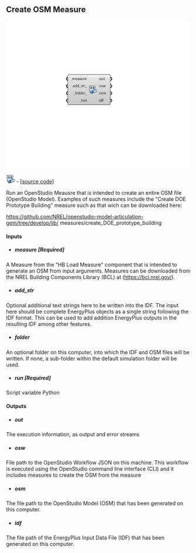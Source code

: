 ## Create OSM Measure

![](../../images/components/Create_OSM_Measure.png)

![](../../images/icons/Create_OSM_Measure.png) - [[source code]](https://github.com/ladybug-tools/honeybee-grasshopper-energy/blob/master/honeybee_grasshopper_energy/src//HB%20Create%20OSM%20Measure.py)


Run an OpenStudio Meausre that is intended to create an entire OSM file (OpenStudio Model). Examples of such measures include the "Create DOE Prototype Building" measure such as that wich can be downloaded here: 

https://github.com/NREL/openstudio-model-articulation-gem/tree/develop/lib/ measures/create_DOE_prototype_building 



#### Inputs
* ##### measure [Required]
A Measure from the "HB Load Measure" component that is intended to generate an OSM from input arguments. Measures can be downloaded from the NREL Building Components Library (BCL) at (https://bcl.nrel.gov/). 
* ##### add_str 
Optional additional text strings here to be written into the IDF. The input here should be complete EnergyPlus objects as a single string following the IDF format. This can be used to add addition EnergyPlus outputs in the resulting IDF among other features. 
* ##### folder 
An optional folder on this computer, into which the IDF and OSM files will be written. If none, a sub-folder within the default simulation folder will be used. 
* ##### run [Required]
Script variable Python 

#### Outputs
* ##### out
The execution information, as output and error streams 
* ##### osw
File path to the OpenStudio Workflow JSON on this machine. This workflow is executed using the OpenStudio command line interface (CLI) and it includes measures to create the OSM from the measure 
* ##### osm
The file path to the OpenStudio Model (OSM) that has been generated on this computer. 
* ##### idf
The file path of the EnergyPlus Input Data File (IDF) that has been generated on this computer. 
